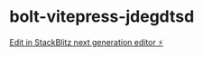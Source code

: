 # bolt-vitepress-jdegdtsd

[Edit in StackBlitz next generation editor ⚡️](https://stackblitz.com/~/github.com/L33TSP3AK/bolt-vitepress-jdegdtsd)